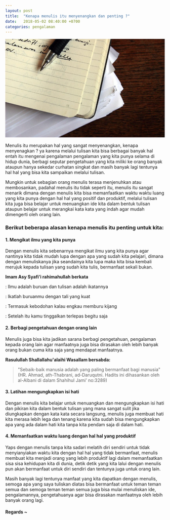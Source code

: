 ```yaml
---
layout: post
title:  "Kenapa menulis itu menyenangkan dan penting ?"
date:   2018-05-02 08:40:00 +0700
categories: pengalaman
---
```


![Buku Tulis](/img/writing-book.jpg)

Menulis itu merupakan hal yang sangat menyenangkan, kenapa menyenagkan ? ya karena melalui tulisan 
kita bisa berbagai banyak hal entah itu mengenai pengalaman pengalaman yang kita punya selama di hidup dunia, berbagi seputar pengetahuan yang kita miliki ke orang banyak ataupun hanya sekedar curhatan singkat dan masih banyak lagi tentunya hal hal yang bisa kita sampaikan melalui tulisan.

Mungkin untuk sebagian orang menulis terasa menjenuhkan atau membosankan, padahal menulis itu tidak seperti
itu, menulis itu sangat menarik dimana dengan menulis kita bisa memanfaatkan waktu waktu luang yang kita
punya dengan hal hal yang positif dan produktif, melalui tulisan kita juga bisa belajar untuk menuangkan
ide kita dalam bentuk tulisan ataupun belajar untuk merangkai kata kata yang indah agar mudah dimengerti oleh orang lain.

### Berikut beberapa alasan kenapa menulis itu penting untuk kita:

#### 1. Mengikat ilmu yang kita punya

Dengan menulis kita sebenarnya mengikat ilmu yang kita punya agar nantinya kita tidak mudah lupa dengan apa yang sudah kita pelajari, dimana dengan menuliskanya jika seandainya kita lupa maka kita bisa kembali merujuk kepada tulisan yang sudah kita tulis, bermanfaat sekali bukan.

**Imam Asy Syafi’i rahimahullah berkata**

: Ilmu adalah buruan dan tulisan adalah ikatannya

: Ikatlah buruanmu dengan tali yang kuat

: Termasuk kebodohan kalau engkau memburu kijang

: Setelah itu kamu tinggalkan terlepas begitu saja

#### 2. Berbagi pengetahuan dengan orang lain

Menulis juga bisa kita jadikan sarana berbagi pengetahuan, pengalaman kepada orang lain agar manfaatnya juga bisa dirasakan oleh lebih banyak orang bukan cuma kita saja yang mendapat manfaatnya.

**Rasulullah Shallallahu'alaihi Wasallam bersabda:**

> "Sebaik-baik manusia adalah yang paling bermanfaat bagi manusia"
> (HR. Ahmad, ath-Thabrani, ad-Daruqutni. Hadits ini dihasankan oleh al-Albani di dalam Shahihul Jami’ no:3289)

#### 3. Latihan mengungkapkan isi hati

Dengan menulis kita belajar untuk menuangkan dan mengungkapkan isi hati dan pikiran kita dalam bentuk tulisan yang mana sangat sulit jika diungkapkan dengan kata kata secara langsung, menulis juga membuat hati kita merasa lebih lega dan tenang karena kita sudah bisa mengungkapkan apa yang ada dalam hati kita tanpa kita pendam saja di dalam hati.

#### 4. Memanfaatkan waktu luang dengan hal hal yang produktif

Yaps dengan menulis tanpa kita sadari melatih diri sendiri untuk tidak menyianyiakan waktu kita dengan hal hal yang tidak bermanfaat, menulis membuat kita menjadi orang yang lebih produktif lagi dalam memanfaatkan sisa sisa kehidupan kita di dunia, detik detik yang kita lalui dengan menulis pun akan bermanfaat untuk diri sendiri dan tentunya juga untuk orang lain.



Masih banyak lagi tentunya manfaat yang kita dapatkan dengan menulis, semoga apa yang saya tuliskan diatas bisa bermanfaat untuk teman teman semua dan semoga teman teman semua juga bisa mulai menuliskan ide, pengalamannya, pengetahuanya agar bisa dirasakan manfaatnya oleh lebih banyak orang lagi.

#### Regards ~
